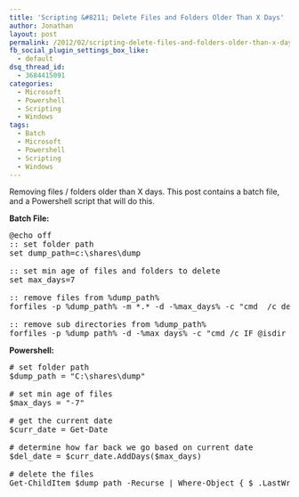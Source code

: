 ```yaml
---
title: 'Scripting &#8211; Delete Files and Folders Older Than X Days'
author: Jonathan
layout: post
permalink: /2012/02/scripting-delete-files-and-folders-older-than-x-days/
fb_social_plugin_settings_box_like:
  - default
dsq_thread_id:
  - 3684415091
categories:
  - Microsoft
  - Powershell
  - Scripting
  - Windows
tags:
  - Batch
  - Microsoft
  - Powershell
  - Scripting
  - Windows
---
```

Removing files / folders older than X days. This post contains a batch file, and a Powershell script that will do this.

**Batch File:**

<pre class="brush: plain; title: ; notranslate" title="">@echo off
:: set folder path
set dump_path=c:\shares\dump

:: set min age of files and folders to delete
set max_days=7

:: remove files from %dump_path%
forfiles -p %dump_path% -m *.* -d -%max_days% -c "cmd  /c del /q @path"

:: remove sub directories from %dump_path%
forfiles -p %dump_path% -d -%max_days% -c "cmd /c IF @isdir == TRUE rd /S /Q @path"
</pre>

**Powershell:**

<pre class="brush: powershell; title: ; notranslate" title=""># set folder path
$dump_path = "C:\shares\dump"

# set min age of files
$max_days = "-7"
 
# get the current date
$curr_date = Get-Date

# determine how far back we go based on current date
$del_date = $curr_date.AddDays($max_days)

# delete the files
Get-ChildItem $dump_path -Recurse | Where-Object { $_.LastWriteTime -lt $del_date } | Remove-Item
</pre>
